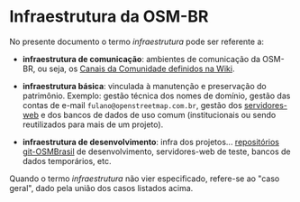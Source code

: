 # Infraestrutura da OSM-BR

No presente documento o termo  *infraestrutura* pode ser referente a:

* **infraestrutura de comunicação**: ambientes de comunicação da OSM-BR, ou seja, os [Canais da Comunidade definidos na Wiki](https://wiki.openstreetmap.org/wiki/WikiProject_Brazil#Canais_da_comunidade).

* **infraestrutura básica**: vinculada à manutenção e preservação do patrimônio. Exemplo: gestão técnica dos nomes de domínio, gestão das contas de e-mail `fulano@openstreetmap.com.br`, gestão dos [servidores-web](https://en.wikipedia.org/wiki/Web_server) e dos bancos de dados de uso comum (institucionais ou sendo reutilizados para mais de um projeto).

* **infraestrutura de desenvolvimento**: infra dos projetos... [repositórios git-OSMBrasil](https://github.com/OSMBrasil) de desenvolvimento, servidores-web de teste, bancos de dados temporários, etc.

Quando o termo *infraestrutura* não vier especificado, refere-se ao "caso geral", dado pela união dos casos listados acima.
